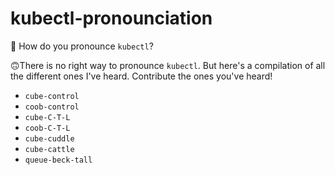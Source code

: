# kubectl-pronounciation
🤔 How do you pronounce `kubectl`?

🙃There is no right way to pronounce `kubectl`. But here's a compilation of all the different ones I've heard.
Contribute the ones you've heard!

* `cube-control`
* `coob-control`
* `cube-C-T-L`
* `coob-C-T-L`
* `cube-cuddle`
* `cube-cattle`
* `queue-beck-tall`
